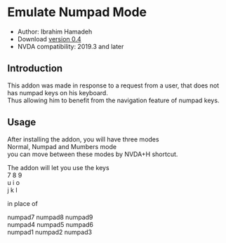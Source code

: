 # Emulate Numpad Mode #

*	Author: Ibrahim Hamadeh
*	Download [version 0.4][1]
*	NVDA compatibility: 2019.3 and later

## Introduction

This addon was made in response to a request from a user, that does not has numpad keys on his keyboard.  
Thus allowing him to benefit from the navigation feature of numpad keys.  

## Usage

After installing the addon, you will have three modes  
Normal, Numpad and Mumbers mode  
you can move between these modes by NVDA+H shortcut.  

The addon will let you use the keys  
7 8 9  
u i o  
j k l

in place of  

numpad7 numpad8 numpad9  
numpad4 numpad5 numpad6  
numpad1 numpad2 numpad3  

[1]: https://github.com/ibrahim-h/emulateNumpadMode/releases/download/0.4/emulateNumpadMode-0.4.nvda-addon
